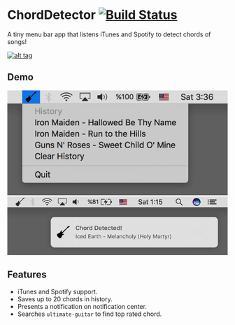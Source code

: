 ChordDetector [![Build Status](https://travis-ci.org/cemolcay/ChordDetector.svg?branch=master)](https://travis-ci.org/cemolcay/ChordDetector)
===


A tiny menu bar app that listens iTunes and Spotify to detect chords of songs!
  
[![alt tag](https://linkmaker.itunes.apple.com/assets/shared/badges/en-us/macappstore-lrg.svg)](https://geo.itunes.apple.com/us/app/chord-detector/id1219549675?mt=12)

Demo
----

![alt tag](https://github.com/cemolcay/ChordDetector/blob/master/ss.png?raw=true)  
![alt tag](https://github.com/cemolcay/ChordDetector/blob/master/notif.png?raw=true)
  
Features
----

- iTunes and Spotify support.
- Saves up to 20 chords in history.
- Presents a notification on notification center.
- Searches `ultimate-guitar` to find top rated chord.
